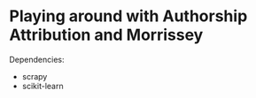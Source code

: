 Playing around with Authorship Attribution and Morrissey 
========================
Dependencies:
- scrapy 
- scikit-learn 
